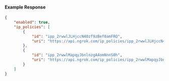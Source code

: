 <!-- Code generated for API Clients. DO NOT EDIT. -->

#### Example Response

```json
{
	"enabled": true,
	"ip_policies": [
		{
			"id": "ipp_2rwwlJLHjccN40zf9zBef0amFRQ",
			"uri": "https://api.ngrok.com/ip_policies/ipp_2rwwlJLHjccN40zf9zBef0amFRQ"
		},
		{
			"id": "ipp_2rwwlMapqyJbnlnzgA4omNnnS0h",
			"uri": "https://api.ngrok.com/ip_policies/ipp_2rwwlMapqyJbnlnzgA4omNnnS0h"
		}
	]
}
```
